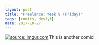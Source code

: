 ```yaml
---
layout: post
title: "Freelance: Week 9 (Friday)"
tags: [comics, devlyf]
date: 2017-10-27
---
```

<!-- #24 -->
[![](https://i.imgur.com/TlZGYv3.jpg "source: imgur.com")](https://i.imgur.com/TlZGYv3.jpg)
This is another comic!
